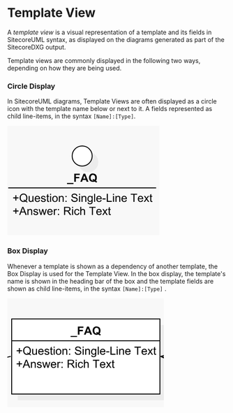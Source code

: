 # Template View

A _template view_ is a visual representation of a template and its fields in SitecoreUML syntax, as displayed on the diagrams generated as part of the SitecoreDXG output. 

Template views are commonly displayed in the following two ways, depending on how they are being used.

### Circle Display

In SitecoreUML diagrams, Template Views are often displayed as a circle icon with the template name below or next to it. A fields represented as child line-items, in the syntax `[Name]:[Type]`. 

![Template View shown with circle display](../../.gitbook/assets/templateview1.png)

### Box Display

Whenever a template is shown as a dependency of another template, the Box Display is used for the Template View. In the box display, the template's name is shown in the heading bar of the box and the template fields are shown as child line-items, in the syntax `[Name]:[Type]` .

![Template View shown with box display](../../.gitbook/assets/templateview2.png)

